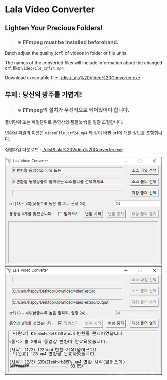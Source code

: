 # Lala Video Converter

## Lighten Your Precious Folders!

> ### **※ FFmpeg must be installed beforehand.**

Batch adjust the quality (crf) of videos in folder or file units.

The names of the converted files will include information about the changed crf, like `videoFile_crf24.mp4`

Download executable file: [./dist/Lala%20Video%20Converter.exe](./dist/Lala%20Video%20Converter.exe)



## 부제 : 당신의 방주를 가볍게!

> ### **※ FFmpeg의 설치가 우선적으로 되어있어야 합니다.**


폴더단위 또는 파일단위로 동영상의 품질(crf)을 일괄 조절합니다.

변환된 파일의 이름은 `videoFile_crf24.mp4` 와 같이 바뀐 crf에 대한 정보를 포함합니다.

실행파일 다운로드 : [./dist/Lala%20Video%20Converter.exe](./dist/Lala%20Video%20Converter.exe)


![스크린샷1](./image/01.png)
![스크린샷1](./image/02.png)
